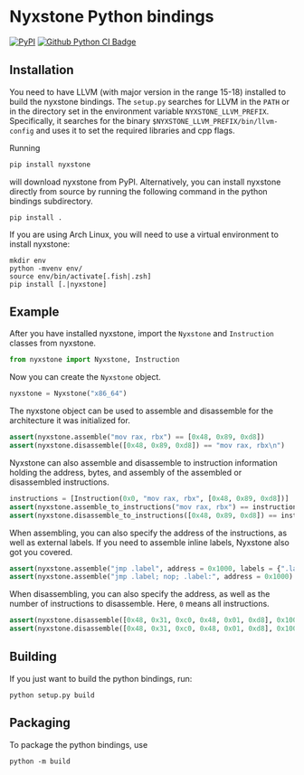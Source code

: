 # Nyxstone Python bindings

[![PyPI](https://img.shields.io/pypi/v/nyxstone.svg)](https://pypi.org/project/nyxstone)
[![Github Python CI Badge](https://github.com/emproof-com/nyxstone/actions/workflows/python.yml/badge.svg)](https://github.com/emproof-com/nyxstone/actions/workflows/python.yml)

## Installation

You need to have LLVM (with major version in the range 15-18) installed to build the nyxstone bindings. The `setup.py` searches for LLVM in the `PATH` or in the directory set in the environment variable `NYXSTONE_LLVM_PREFIX`. Specifically, it searches for the binary `$NYXSTONE_LLVM_PREFIX/bin/llvm-config` and uses it to set the required libraries and cpp flags.

Running

```sh
pip install nyxstone
```

will download nyxstone from PyPI. Alternatively, you can install nyxstone directly from source by running the following command in the python bindings subdirectory.

```
pip install .
```

If you are using Arch Linux, you will need to use a virtual environment to install nyxstone:

```
mkdir env
python -mvenv env/
source env/bin/activate[.fish|.zsh]
pip install [.|nyxstone]
```

## Example

After you have installed nyxstone, import the `Nyxstone` and `Instruction` classes from nyxstone.

```python
from nyxstone import Nyxstone, Instruction
```

Now you can create the `Nyxstone` object.

```python
nyxstone = Nyxstone("x86_64")
```

The nyxstone object can be used to assemble and disassemble for the architecture it was initialized for.

```python
assert(nyxstone.assemble("mov rax, rbx") == [0x48, 0x89, 0xd8])
assert(nyxstone.disassemble([0x48, 0x89, 0xd8]) == "mov rax, rbx\n")
```

Nyxstone can also assemble and disassemble to instruction information holding the address, bytes, and assembly of the assembled or disassembled instructions.

```python
instructions = [Instruction(0x0, "mov rax, rbx", [0x48, 0x89, 0xd8])]
assert(nyxstone.assemble_to_instructions("mov rax, rbx") == instructions)
assert(nyxstone.disassemble_to_instructions([0x48, 0x89, 0xd8]) == instructions)
```

When assembling, you can also specify the address of the instructions, as well as external labels. If you need to assemble inline labels, Nyxstone also got you covered.

```python
assert(nyxstone.assemble("jmp .label", address = 0x1000, labels = {".label": 0x1200}) == [0xe9, 0xfb, 0x01, 0x00, 0x00])
assert(nyxstone.assemble("jmp .label; nop; .label:", address = 0x1000) == [0xeb, 0x01, 0x90])
```

When disassembling, you can also specify the address, as well as the number of instructions to disassemble. Here, `0` means all instructions.

```python
assert(nyxstone.disassemble([0x48, 0x31, 0xc0, 0x48, 0x01, 0xd8], 0x1000, 0) == "xor rax, rax\nadd rax, rbx\n")
assert(nyxstone.disassemble([0x48, 0x31, 0xc0, 0x48, 0x01, 0xd8], 0x1000, 1) == "xor rax, rax\n")
```

## Building

If you just want to build the python bindings, run:
```
python setup.py build
```

## Packaging

To package the python bindings, use
```
python -m build
```

